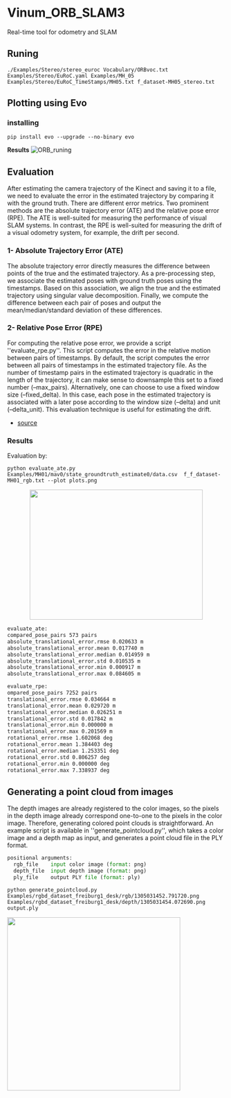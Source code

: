 # Vinum_ORB_SLAM3
Real-time tool for odometry and SLAM 

## Runing
```
./Examples/Stereo/stereo_euroc Vocabulary/ORBvoc.txt Examples/Stereo/EuRoC.yaml Examples/MH_05 Examples/Stereo/EuRoC_TimeStamps/MH05.txt f_dataset-MH05_stereo.txt 
```

## Plotting using Evo

### installing
```
pip install evo --upgrade --no-binary evo
```
**Results**
![ORB_runing](https://github.com/dssdanial/Vinum_ORB_SLAM3/assets/32397445/f43f8069-c26f-4cae-a4be-38c282804a1b)


## Evaluation

After estimating the camera trajectory of the Kinect and saving it to a file, we need to evaluate the error in the estimated trajectory by comparing it with the ground truth. There are different error metrics. Two prominent methods are the absolute trajectory error (ATE) and the relative pose error (RPE). The ATE is well-suited for measuring the performance of visual SLAM systems. In contrast, the RPE is well-suited for measuring the drift of a visual odometry system, for example, the drift per second. 

### 1- Absolute Trajectory Error (ATE)

The absolute trajectory error directly measures the difference between points of the true and the estimated trajectory. As a pre-processing step, we associate the estimated poses with ground truth poses using the timestamps. Based on this association, we align the true and the estimated trajectory using singular value decomposition. Finally, we compute the difference between each pair of poses and output the mean/median/standard deviation of these differences. 
### 2- Relative Pose Error (RPE)

For computing the relative pose error, we provide a script ''evaluate_rpe.py''. This script computes the error in the relative motion between pairs of timestamps. By default, the script computes the error between all pairs of timestamps in the estimated trajectory file. As the number of timestamp pairs in the estimated trajectory is quadratic in the length of the trajectory, it can make sense to downsample this set to a fixed number (–max_pairs). Alternatively, one can choose to use a fixed window size (–fixed_delta). In this case, each pose in the estimated trajectory is associated with a later pose according to the window size (–delta) and unit (–delta_unit). This evaluation technique is useful for estimating the drift. 

- [source](https://cvg.cit.tum.de/data)

### Results

Evaluation by:

```
python evaluate_ate.py  Examples/MH01/mav0/state_groundtruth_estimate0/data.csv  f_f_dataset-MH01_rgb.txt --plot plots.png

```
<p align="center">
<img src="https://github.com/dssdanial/Vinum_ORB_SLAM3/assets/32397445/7b77c68d-5aea-46b9-937b-f7e7f5abd9ca" width=400 height=300>
</p>

```HTML
evaluate_ate:
compared_pose_pairs 573 pairs
absolute_translational_error.rmse 0.020633 m
absolute_translational_error.mean 0.017740 m
absolute_translational_error.median 0.014959 m
absolute_translational_error.std 0.010535 m
absolute_translational_error.min 0.000917 m
absolute_translational_error.max 0.084605 m

evaluate_rpe:
ompared_pose_pairs 7252 pairs
translational_error.rmse 0.034664 m
translational_error.mean 0.029720 m
translational_error.median 0.026251 m
translational_error.std 0.017842 m
translational_error.min 0.000000 m
translational_error.max 0.201569 m
rotational_error.rmse 1.602068 deg
rotational_error.mean 1.384403 deg
rotational_error.median 1.253351 deg
rotational_error.std 0.806257 deg
rotational_error.min 0.000000 deg
rotational_error.max 7.338937 deg
```

## Generating a point cloud from images
The depth images are already registered to the color images, so the pixels in the depth image already correspond one-to-one to the pixels in the color image. Therefore, generating colored point clouds is straightforward. An example script is available in ''generate_pointcloud.py'', which takes a color image and a depth map as input, and generates a point cloud file in the PLY format.
``` python
positional arguments:
  rgb_file    input color image (format: png)
  depth_file  input depth image (format: png)
  ply_file    output PLY file (format: ply)

```
```
python generate_pointcloud.py Examples/rgbd_dataset_freiburg1_desk/rgb/1305031452.791720.png Examples/rgbd_dataset_freiburg1_desk/depth/1305031454.072690.png output.ply
```
<img src="https://github.com/dssdanial/Vinum_ORB_SLAM3/assets/32397445/d51a6332-0b0d-482c-b8bb-c86621dd9a53" width=400 height=400>

